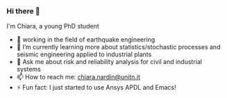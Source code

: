 ### Hi there 👋
I'm Chiara, a young PhD student 
- 🔎 working in the field of earthquake engineering
- 🌱 I’m currently learning more about statistics/stochastic processes and seismic engineering applied to industrial plants
- 💬 Ask me about risk and reliability analysis for civil and industrial systems
- 📫 How to reach me: chiara.nardin@unitn.it
- ⚡ Fun fact: I just started to use Ansys APDL and Emacs!

<!--
**kia13nn/kia13nn** is a ✨ _special_ ✨ repository because its `README.md` (this file) appears on your GitHub profile.

Here are some ideas to get you started:

- 🔭 I’m currently working on ...
- 🌱 I’m currently learning ...
- 👯 I’m looking to collaborate on ...
- 🤔 I’m looking for help with ...
- 💬 Ask me about ...
- 📫 How to reach me: ...
- 😄 Pronouns: ...
- ⚡ Fun fact: ...
-->



<!--
**CNardin/CNardin** is a ✨ _special_ ✨ repository because its `README.md` (this file) appears on your GitHub profile.

Here are some ideas to get you started:

- 🔭 I’m currently working on ...
- 🌱 I’m currently learning ...
- 👯 I’m looking to collaborate on ...
- 🤔 I’m looking for help with ...
- 💬 Ask me about ...
- 📫 How to reach me: ...
- 😄 Pronouns: ...
- ⚡ Fun fact: ...
-->
